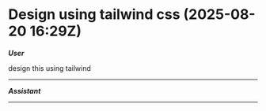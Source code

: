 <!-- Generated by SpecStory -->

# Design using tailwind css (2025-08-20 16:29Z)

_**User**_

design this using tailwind

---

_**Assistant**_



---

